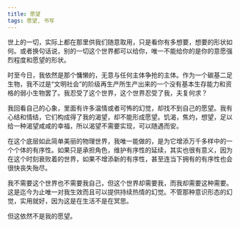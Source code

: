 ```yaml
---
title: 愿望
tags: 愿望, 书写
---
```



世上的一切，实际上都在那里供我们随意取用，只是看你有多想要，想要的形状如何。或者换句话说，别的一切这个世界都可以给你，唯一不能给你的是你的意愿强烈程度和愿望的形状。

时至今日，我依然是那个慵懒的，无意与任何主体争抢的主体。作为一个碳基二足生物，我不过是“文明社会”的阶级再生产所生产出来的一个没有基本生存能力和资格的弱小生物罢了。我忍受了这个世界，这个世界忍受了我，夫复何求？

我回看自己的心象，里面有许多温情或者可怖的幻觉，却找不到自己的愿望。我有心结和情结，它们构成得了我的渴望，却不能形成愿望。饥渴，焦灼，想望，足以给一种渴望咸咸的幸福，所以渴望不需要实现，可以随遇而安。

在这个底层如此简单美丽的物理世界，我唯一能做的，是为它增添万千多样中的一个个体的有序性。如果只是承担角色，维护有序性的延续，其实也很有意义，因为在这个时刻衰败着的世界，如果不增添新的有序性，甚至连当下拥有的有序性也会很快丧失殆尽。

我不需要这个世界也不需要我自己，但这个世界却需要我，而我却需要这种需要。这是迄今为止唯一对我生效而且可以提供持续热情的幻觉。不管那种意识形态的幻觉，实用就好，因为这是在生活不是在冥思。

但这依然不是我的愿望。

